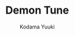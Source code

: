 --- 
slug: "demon-tune"
title: "Demon Tune"
publishdate: "2018-12-17"
src: "https://365manga.net/manga/demon-tune"
author: "Kodama Yuuki"
image: "https://data.365manga.net/images/thumbnails/32752-demon-tune.jpg"
tags: ["Action","Adventure","Drama","Fantasy","Mystery","Psychological","Shounen","Shounen ai","Supernatural"]
chapters: ["Chapter 1: The Ninja & The Fairy"]
chapterlinks: ["https://365manga.net/demon-tune/chapter-1.html"]
description: "Shota meets loli with wings, the conservative society don't approve of this... and now they are in trouble!"
---